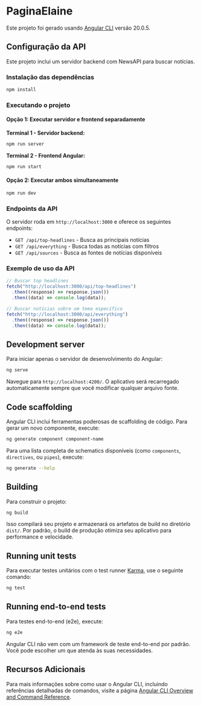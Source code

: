 # PaginaElaine

Este projeto foi gerado usando [Angular CLI](https://github.com/angular/angular-cli) versão 20.0.5.

## Configuração da API

Este projeto inclui um servidor backend com NewsAPI para buscar notícias.

### Instalação das dependências

```bash
npm install
```

### Executando o projeto

#### Opção 1: Executar servidor e frontend separadamente

**Terminal 1 - Servidor backend:**

```bash
npm run server
```

**Terminal 2 - Frontend Angular:**

```bash
npm run start
```

#### Opção 2: Executar ambos simultaneamente

```bash
npm run dev
```

### Endpoints da API

O servidor roda em `http://localhost:3000` e oferece os seguintes endpoints:

- `GET /api/top-headlines` - Busca as principais notícias
- `GET /api/everything` - Busca todas as notícias com filtros
- `GET /api/sources` - Busca as fontes de notícias disponíveis

### Exemplo de uso da API

```javascript
// Buscar top headlines
fetch("http://localhost:3000/api/top-headlines")
  .then((response) => response.json())
  .then((data) => console.log(data));

// Buscar notícias sobre um tema específico
fetch("http://localhost:3000/api/everything")
  .then((response) => response.json())
  .then((data) => console.log(data));
```

## Development server

Para iniciar apenas o servidor de desenvolvimento do Angular:

```bash
ng serve
```

Navegue para `http://localhost:4200/`. O aplicativo será recarregado automaticamente sempre que você modificar qualquer arquivo fonte.

## Code scaffolding

Angular CLI inclui ferramentas poderosas de scaffolding de código. Para gerar um novo componente, execute:

```bash
ng generate component component-name
```

Para uma lista completa de schematics disponíveis (como `components`, `directives`, ou `pipes`), execute:

```bash
ng generate --help
```

## Building

Para construir o projeto:

```bash
ng build
```

Isso compilará seu projeto e armazenará os artefatos de build no diretório `dist/`. Por padrão, o build de produção otimiza seu aplicativo para performance e velocidade.

## Running unit tests

Para executar testes unitários com o test runner [Karma](https://karma-runner.github.io), use o seguinte comando:

```bash
ng test
```

## Running end-to-end tests

Para testes end-to-end (e2e), execute:

```bash
ng e2e
```

Angular CLI não vem com um framework de teste end-to-end por padrão. Você pode escolher um que atenda às suas necessidades.

## Recursos Adicionais

Para mais informações sobre como usar o Angular CLI, incluindo referências detalhadas de comandos, visite a página [Angular CLI Overview and Command Reference](https://angular.dev/tools/cli).
